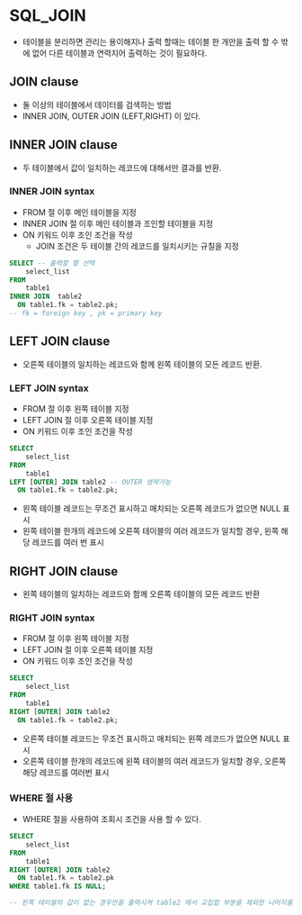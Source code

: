 # SQL_JOIN
- 테이블을 분리하면 관리는 용이해지나 출력 할때는 테이블 한 개만을 출력 할 수 밖에 없어 다른 테이블과 연력지어 출력하는 것이 필요하다.

## JOIN clause
- 둘 이상의 테이블에서 데이터를 검색하는 방법
- INNER JOIN, OUTER JOIN (LEFT,RIGHT) 이 있다.

## INNER JOIN clause
- 두 테이블에서 값이 일치하는 레코드에 대해서만 결과를 반환.

### INNER JOIN syntax
- FROM 절 이후 메인 테이블을 지정
- INNER JOIN 절 이후 메인 테이블과 조인할 테이블을 지정
- ON 키워드 이후 조인 조건을 작성
    - JOIN 조건은 두 테이블 간의 레코드를 일치시키는 규칠을 지정
```sql
SELECT -- 출력할 열 선택
    select_list 
FROM
    table1
INNER JOIN  table2
  ON table1.fk = table2.pk;
-- fk = foreign key , pk = primary key
```

## LEFT JOIN clause
- 오른쪽 테이블의 일치하는 레코드와 함께 왼쪽 테이블의 모든 레코드 반환.
### LEFT JOIN syntax
- FROM 절 이후 왼쪽 테이블 지정
- LEFT JOIN 절 이후 오른쪽 테이블 지정
- ON 키워드 이후 조인 조건을 작성

``` sql
SELECT
    select_list 
FROM
    table1
LEFT [OUTER] JOIN table2 -- OUTER 생략가능
  ON table1.fk = table2.pk;
```
- 왼쪽 테이블 레코드는 무조건 표시하고 매치되는 오른쪽 레코드가 없으면 NULL 표시
- 왼쪽 테이블 한개의 레코드에 오른쪽 테이블의 여러 레코드가 일치할 경우, 왼쪽 해당 레코드를 여러 번 표시

## RIGHT JOIN clause
- 왼쪽 테이블의 일치하는 레코드와 함께 오른쪽 테이블의 모든 레코드 반환
### RIGHT JOIN syntax
- FROM 절 이후 왼쪽 테이블 지정
- LEFT JOIN 절 이후 오른쪽 테이블 지정
- ON 키워드 이후 조인 조건을 작성

``` sql
SELECT
    select_list 
FROM
    table1
RIGHT [OUTER] JOIN table2 
  ON table1.fk = table2.pk;
```
- 오른쪽 테이블 레코드는 무조건 표시하고 매치되는 왼쪽 레코드가 없으면 NULL 표시
- 오른쪽 테이블 한개의 레코드에 왼쪽 테이블의 여러 레코드가 일치할 경우, 오른쪽 해당 레코드를 여러번 표시

### WHERE 절 사용

- WHERE 절을 사용하여 조회시 조건을 사용 할 수 있다.

``` sql
SELECT
    select_list 
FROM
    table1
RIGHT [OUTER] JOIN table2 
  ON table1.fk = table2.pk
WHERE table1.fk IS NULL;

-- 왼쪽 테이블의 값이 없는 경우만을 출력시켜 table2 에서 교집합 부분을 제외한 나머지를 확인 할 수 있다.
```
